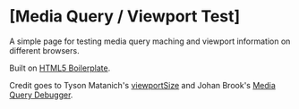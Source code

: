 # [Media Query / Viewport Test]

A simple page for testing media query maching and viewport information on different browsers.

Built on [HTML5 Boilerplate](http://html5boilerplate.com/).

Credit goes to Tyson Matanich's [viewportSize](https://github.com/tysonmatanich/viewportSize) and Johan Brook's [Media Query Debugger](http://johanbrook.com/design/css/debugging-css-media-queries/).